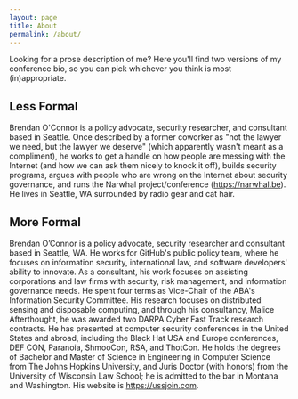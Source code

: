```yaml
---
layout: page
title: About
permalink: /about/
---
```


Looking for a prose description of me? Here you'll find two versions of my conference bio, so you can pick whichever you think is most (in)appropriate.

## Less Formal

Brendan O'Connor is a policy advocate, security researcher, and consultant based in Seattle. Once described by a former coworker as "not the lawyer we need, but the lawyer we deserve" (which apparently wasn't meant as a compliment), he works to get a handle on how people are messing with the Internet (and how we can ask them nicely to knock it off), builds security programs, argues with people who are wrong on the Internet about security governance, and runs the Narwhal project/conference (<https://narwhal.be>). He lives in Seattle, WA surrounded by radio gear and cat hair.

## More Formal

Brendan O’Connor is a policy advocate, security researcher and consultant based in Seattle, WA. He works for GitHub's public policy team, where he focuses on information security, international law, and software developers' ability to innovate. As a consultant, his work focuses on assisting corporations and law firms with security, risk management, and information governance needs. He spent four terms as Vice-Chair of the ABA's Information Security Committee. His research focuses on distributed sensing and disposable computing, and through his consultancy, Malice Afterthought, he was awarded two DARPA Cyber Fast Track research contracts. He has presented at computer security conferences in the United States and abroad, including the Black Hat USA and Europe conferences, DEF CON, Paranoia, ShmooCon, RSA, and ThotCon. He holds the degrees of Bachelor and Master of Science in Engineering in Computer Science from The Johns Hopkins University, and Juris Doctor (with honors) from the University of Wisconsin Law School; he is admitted to the bar in Montana and Washington. His website is <https://ussjoin.com>.


